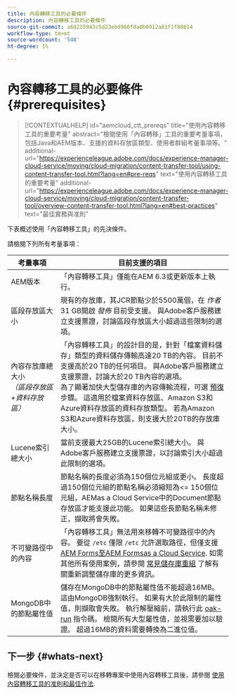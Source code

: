 ```yaml
---
title: 內容轉移工具的必要條件
description: 內容轉移工具的必要條件
source-git-commit: a6d225943c5d23ebd960fda0b0912a81f1f80014
workflow-type: tm+mt
source-wordcount: '548'
ht-degree: 1%

---
```


# 內容轉移工具的必要條件 {#prerequisites}

>[!CONTEXTUALHELP]
>id="aemcloud_ctt_prereqs"
>title="使用內容轉移工具的重要考量"
>abstract="檢閱使用「內容轉移」工具的重要考量事項，包括Java和AEM版本、支援的資料存放區類型、使用者群組考量事項等。"
>additional-url="https://experienceleague.adobe.com/docs/experience-manager-cloud-service/moving/cloud-migration/content-transfer-tool/using-content-transfer-tool.html?lang=en#pre-reqs" text="使用內容轉移工具的重要考量"
>additional-url="https://experienceleague.adobe.com/docs/experience-manager-cloud-service/moving/cloud-migration/content-transfer-tool/overview-content-transfer-tool.html?lang=en#best-practices" text="最佳實務與准則"

下表概述使用「內容轉移工具」的先決條件。

請檢閱下列所有考量事項：

| 考量事項 | 目前支援的項目 |
|--- |--- |
| AEM版本 | 「內容轉移工具」僅能在AEM 6.3或更新版本上執行。 |
| 區段存放區大小 | 現有的存放庫，其JCR節點少於5500萬個，在 *作者* 31 GB開啟 *發佈* 目前受支援。 與Adobe客戶服務建立支援票證，討論區段存放區大小超過這些限制的選項。 |
| 內容存放庫總大小 <br>*（區段存放區+資料存放區）* | 「內容轉移工具」的設計目的是，針對「檔案資料儲存」類型的資料儲存傳輸高達20 TB的內容。 目前不支援高於20 TB的任何項目。 與Adobe客戶服務建立支援票證，討論大於20 TB內容的選項。 <br>為了顯著加快大型儲存庫的內容傳輸流程，可選 [預復](https://experienceleague.adobe.com/docs/experience-manager-cloud-service/moving/cloud-migration/content-transfer-tool/handling-large-content-repositories.html?lang=en#setting-up-pre-copy-step) 步驟。 這適用於檔案資料存放區、Amazon S3和Azure資料存放區的資料存放類型。 若為Amazon S3和Azure資料存放區，則支援大於20TB的存放庫大小。 |
| Lucene索引總大小 | 當前支援最大25GB的Lucene索引總大小。 與Adobe客戶服務建立支援票證，以討論索引大小超過此限制的選項。 |
| 節點名稱長度 | 節點名稱的長度必須為150個位元組或更小。 長度超過150個位元組的節點名稱必須縮短為&lt;= 150個位元組，AEMas a Cloud Service中的Document節點存放區才能支援此功能。 如果這些長節點名稱未修正，擷取將會失敗。 |
| 不可變路徑中的內容 | 「內容轉移工具」無法用來移轉不可變路徑中的內容。 要從 `/etc` 僅限 `/etc` 允許選取路徑，但僅支援 [AEM Forms至AEM Formsas a Cloud Service](https://experienceleague.adobe.com/docs/experience-manager-forms-cloud-service/forms/migrate-to-forms-as-a-cloud-service.html?lang=en#paths-of-various-aem-forms-specific-assets). 如需其他所有使用案例，請參閱 [常見儲存庫重組](https://experienceleague.adobe.com/docs/experience-manager-64/deploying/restructuring/all-repository-restructuring-in-aem-6-4.html?lang=en#restructuring) 了解有關重新調整儲存庫的更多資訊。 |
| MongoDB中的節點屬性值 | 儲存在MongoDB中的節點屬性值不能超過16MB。 這由MongoDB強制執行。 如果有大於此限制的屬性值，則擷取會失敗。 執行解壓縮前，請執行此 [oak-run](https://repo1.maven.org/maven2/org/apache/jackrabbit/oak-run/1.38.0/oak-run-1.38.0.jar) 指令碼。 檢閱所有大型屬性值，並視需要加以驗證。 超過16MB的資料需要轉換為二進位值。 |

## 下一步 {#whats-next}

檢閱必要條件，並決定是否可以在移轉專案中使用內容轉移工具後，請參閱 [使用內容轉移工具的准則和最佳作法](https://experienceleague.adobe.com/docs/experience-manager-cloud-service/moving/cloud-migration/content-transfer-tool/guidelines-best-practices-content-transfer-tool.html?lang=en).
